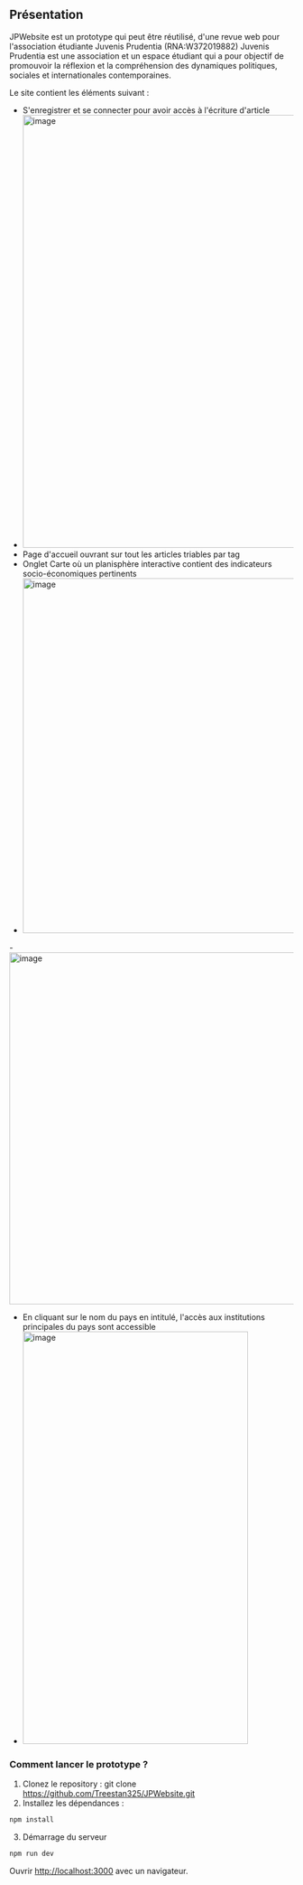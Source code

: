 
## Présentation
JPWebsite est un prototype qui peut être réutilisé, d'une revue web pour l'association étudiante Juvenis Prudentia (RNA:W372019882) 
Juvenis Prudentia est une association et un espace étudiant qui a pour objectif de promouvoir la réflexion et la compréhension des dynamiques politiques, sociales et internationales contemporaines.

Le site contient les éléments suivant : 
- S'enregistrer et se connecter pour avoir accès à l'écriture d'article
- <img width="1363" height="766" alt="image" src="https://github.com/user-attachments/assets/95a78d70-66fb-4fe3-902b-88654e01adce" />
- Page d'accueil ouvrant sur tout les articles triables par tag
- Onglet Carte où un planisphère interactive contient des indicateurs socio-économiques pertinents
- <img width="1015" height="628" alt="image" src="https://github.com/user-attachments/assets/8957d98c-3074-4006-bfdb-79696f21e753" />
-<img width="682" height="623" alt="image" src="https://github.com/user-attachments/assets/13566062-d678-420f-84e6-3da10b2f39eb" />
- En cliquant sur le nom du pays en intitulé, l'accès aux institutions principales du pays sont accessible 
- <img width="399" height="730" alt="image" src="https://github.com/user-attachments/assets/926af738-1fab-4ac3-b653-f1cf20bd45c0" />



### Comment lancer le prototype ?

1. Clonez le repository : git clone https://github.com/Treestan325/JPWebsite.git
2. Installez les dépendances :

```bash
npm install
```
3. Démarrage du serveur

```bash
npm run dev
```

Ouvrir [http://localhost:3000](http://localhost:3000) avec un navigateur.

